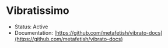 # Vibratissimo

* Status: Active
* Documentation: [https://github.com/metafetish/vibrato-docs](https://github.com/metafetish/vibrato-docs)



